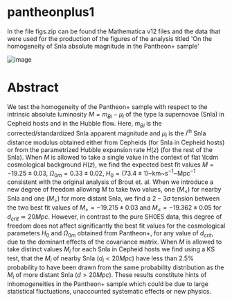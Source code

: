# pantheonplus1
In the file figs.zip can be found the Mathematica v12 files and the data that were used for the production of the figures of the analysis titled 'On the homogeneity of SnIa absolute magnitude in the Pantheon+ sample' 

![image](https://user-images.githubusercontent.com/88026221/210337393-c58fac4b-581b-43b1-b6fe-75c4885eac30.png)


# Abstract

We test the homogeneity of the Pantheon+ sample with respect to the intrinsic absolute luminosity $M=m_{Bi}-\mu_i$ of the type Ia supernovae (SnIa) in Cepheid hosts and in the Hubble flow. Here, $m_{Bi}$ is the corrected/standardized SnIa apparent magnitude and $\mu_i$ is the $i^{th}$ SnIa distance modulus obtained either from Cepheids (for SnIa in Cepheid hosts) or from the parametrized Hubble expansion rate $H(z)$ (for the rest of the SnIa). When $M$ is allowed to take a single value in the context of flat \lcdm cosmological background $H(z)$, we find the expected best fit values $M=-19.25\pm 0.03$, $\Omega_{0m}=0.33\pm 0.02$, $H_0=(73.4 \pm 1)$~km~s$^{-1}$~Mpc$^{-1}$ consistent with the original analysis of Brout et. al. When we introduce a new degree of freedom allowing $M$ to take two values, one ($M_<$) for nearby SnIa and one ($M_>$) for more distant SnIa, we find a $2-3\sigma$ tension between the two best fit values of $M_>=-19.215\pm 0.03$ and $M_<=-19.362\pm 0.05$ for $d_{crit}\simeq 20Mpc$.  However, in contrast to the pure SH0ES data, this degree of freedom does not affect significantly the best fit values for the cosmological parameters $H_0$ and $\Omega_{0m}$ obtained from Pantheon+, for any value of $d_{crit}$, due to the dominant effects of the covariance matrix. When $M$ is allowed to take distinct values $M_i$ for each SnIa in Cepheid hosts we find using a KS test, that the $M_i$ of nearby SnIa ($d_i<20Mpc$) have less than 2.5\% probability to have been drawn from the same probability distribution as the $M_i$ of more distant SnIa ($d>20Mpc$). These results constitute hints of inhomogeneities in the Pantheon+ sample which could be due to large statistical fluctuations, unaccounted systematic effects or new physics.
